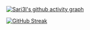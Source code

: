 [![Sari3l's github activity graph](https://activity-graph.herokuapp.com/graph?username=sari3l&theme=github&hide_border=true)](https://github.com/ashutosh00710/github-readme-activity-graph)

[![GitHub Streak](http://github-readme-streak-stats.herokuapp.com?user=sari3l&theme=dark&date_format=n%2Fj%5B%2FY%5D&sideNums=42DDC2&ring=DD4E49)](https://git.io/streak-stats)
